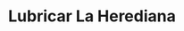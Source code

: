 ---
title: "Lubricar La Herediana"
url: /la-herediana/lubricar-la-herediana/
shop: piezas de automóviles
---